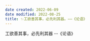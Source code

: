 ```yaml
---
date created: 2022-06-09
date modified: 2022-08-25
title: ✨工欲善其事，必先利其器。——《论语》
---
```


工欲善其事，必先利其器 --《论语》
